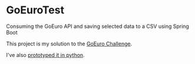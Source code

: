 # GoEuroTest
Consuming the GoEuro API and saving selected data to a CSV using Spring Boot

This project is my solution to the [GoEuro Challenge](https://github.com/goeuro/dev-test).

I've also [prototyped it in python](https://github.com/isternberg/GoEuroTestPython/blob/master/GoEuroTest.py).


